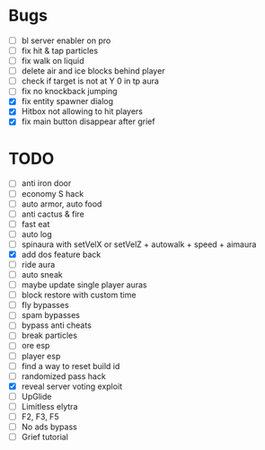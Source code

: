 # Bugs
- [ ] bl server enabler on pro
- [ ] fix hit & tap particles
- [ ] fix walk on liquid
- [ ] delete air and ice blocks behind player
- [ ] check if target is not at Y 0 in tp aura
- [ ] fix no knockback jumping
- [x] fix entity spawner dialog
- [x] Hitbox not allowing to hit players
- [x] fix main button disappear after grief

# TODO
- [ ] anti iron door
- [ ] economy S hack
- [ ] auto armor, auto food
- [ ] anti cactus & fire
- [ ] fast eat
- [ ] auto log
- [ ] spinaura with setVelX or setVelZ + autowalk + speed + aimaura
- [x] add dos feature back
- [ ] ride aura
- [ ] auto sneak
- [ ] maybe update single player auras
- [ ] block restore with custom time
- [ ] fly bypasses
- [ ] spam bypasses
- [ ] bypass anti cheats
- [ ] break particles
- [ ] ore esp
- [ ] player esp
- [ ] find a way to reset build id
- [ ] randomized pass hack
- [x] reveal server voting exploit
- [ ] UpGlide
- [ ] Limitless elytra
- [ ] F2, F3, F5
- [ ] No ads bypass
- [ ] Grief tutorial
